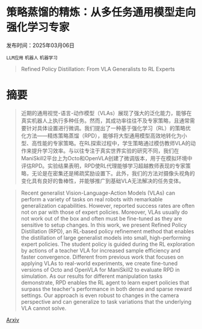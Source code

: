 # 策略蒸馏的精炼：从多任务通用模型走向强化学习专家

发布时间：2025年03月06日

`LLM应用` `机器人` `机器学习`

> Refined Policy Distillation: From VLA Generalists to RL Experts

# 摘要

> 近期的通用视觉-语言-动作模型（VLAs）展现了强大的泛化能力，能够在真实机器人上执行多种任务。然而，其成功率往往不及专家策略，且通常需要针对具体设置进行微调。我们提出了一种基于强化学习（RL）的策略优化方法——精炼策略蒸馏（RPD），能够将大型通用模型高效地转化为小型、高性能的专家策略。在RL探索过程中，学生策略通过模仿教师VLA的动作来提升学习效率。与以往专注于真实世界实验的研究不同，我们在ManiSkill2平台上为Octo和OpenVLA创建了微调版本，用于在模拟环境中评估RPD。实验结果表明，RPD使RL代理能够学习超越教师表现的专家策略，无论是在密集还是稀疏奖励设置下。此外，我们的方法对摄像头视角的变化具有良好的鲁棒性，并能够推广到基础VLA无法解决的任务变体。

> Recent generalist Vision-Language-Action Models (VLAs) can perform a variety of tasks on real robots with remarkable generalization capabilities. However, reported success rates are often not on par with those of expert policies. Moreover, VLAs usually do not work out of the box and often must be fine-tuned as they are sensitive to setup changes. In this work, we present Refined Policy Distillation (RPD), an RL-based policy refinement method that enables the distillation of large generalist models into small, high-performing expert policies. The student policy is guided during the RL exploration by actions of a teacher VLA for increased sample efficiency and faster convergence. Different from previous work that focuses on applying VLAs to real-world experiments, we create fine-tuned versions of Octo and OpenVLA for ManiSkill2 to evaluate RPD in simulation. As our results for different manipulation tasks demonstrate, RPD enables the RL agent to learn expert policies that surpass the teacher's performance in both dense and sparse reward settings. Our approach is even robust to changes in the camera perspective and can generalize to task variations that the underlying VLA cannot solve.

[Arxiv](https://arxiv.org/abs/2503.05833)